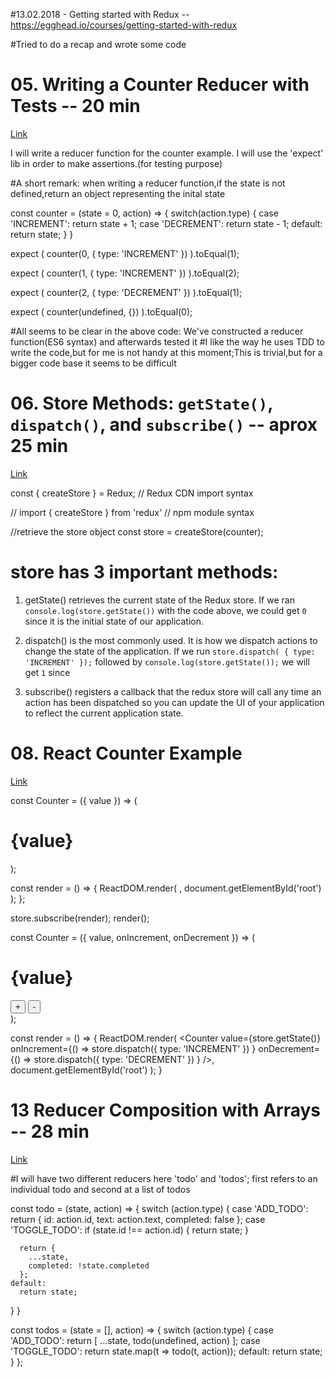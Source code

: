 #13.02.2018 - Getting started with Redux -- https://egghead.io/courses/getting-started-with-redux

#Tried to do a recap and wrote some code

# 05. Writing a Counter Reducer with Tests -- 20 min
[Link](https://egghead.io/lessons/javascript-redux-writing-a-counter-reducer-with-tests)

I will write a reducer function for the counter example.
I will use the 'expect' lib in order to make assertions.(for testing purpose)

#A short remark: when writing a reducer function,if the state is not defined,return an object representing the inital state


const counter = (state = 0, action) => {
  switch(action.type) {
    case 'INCREMENT':
      return state + 1;
    case 'DECREMENT':
      return state - 1;
    default:
      return state;
  }
}

expect (
  counter(0, { type: 'INCREMENT' })
).toEqual(1);

expect (
  counter(1, { type: 'INCREMENT' })
).toEqual(2);

expect (
  counter(2, { type: 'DECREMENT' })
).toEqual(1);

expect (
  counter(undefined, {})
).toEqual(0);

#All seems to be clear in the above code: We've constructed a reducer function(ES6 syntax) and afterwards tested it
#I like the way he uses TDD to write the code,but for me is not handy at this moment;This is trivial,but for a bigger code base it seems to be difficult


# 06. Store Methods: `getState()`, `dispatch()`, and `subscribe()` -- aprox 25 min
[Link](https://egghead.io/lessons/javascript-redux-store-methods-getstate-dispatch-and-subscribe)

const { createStore } = Redux; // Redux CDN import syntax

// import { createStore } from 'redux' // npm module syntax

//retrieve the store object
const store = createStore(counter);

# store has 3 important methods:
1. getState() retrieves the current state of the Redux store. If we ran `console.log(store.getState())` with the code above, we could get `0` since it is the initial state of our application.

2. dispatch() is the most commonly used. It is how we dispatch actions to change the state of the application. If we run `store.dispatch( { type: 'INCREMENT' });` followed by `console.log(store.getState());` we will get `1` since

3. subscribe() registers a callback that the redux store will call any time an action has been dispatched so you can update the UI of your application to reflect the current application state.

# 08. React Counter Example
[Link](https://egghead.io/lessons/javascript-redux-react-counter-example)


const Counter = ({ value }) => (
  <h1>{value}</h1>
);

const render = () => {
  ReactDOM.render(
    <Counter value={store.getState()}/>,
    document.getElementById('root')
  );
};

store.subscribe(render);
render();

const Counter = ({
  value,
  onIncrement,
  onDecrement
}) => (
  <div>
    <h1>{value}</h1>
    <button onClick={onIncrement}>+</button>
    <button onClick={onDecrement}>-</button>
  </div>
);


const render = () => {
  ReactDOM.render(
    <Counter
      value={store.getState()}
      onIncrement={() =>
        store.dispatch({
          type: 'INCREMENT'
        })
      }
      onDecrement={() =>
        store.dispatch({
          type: 'DECREMENT'
        })
      }
    />,
    document.getElementById('root')
  );
}


# 13 Reducer Composition with Arrays -- 28 min
[Link](https://egghead.io/lessons/javascript-redux-reducer-composition-with-arrays)

#I will have two different reducers here 'todo' and 'todos'; first refers to an individual todo and second at a list of todos

const todo = (state, action) => {
  switch (action.type) {
    case 'ADD_TODO':
      return {
        id: action.id,
        text: action.text,
        completed: false
      };
    case 'TOGGLE_TODO':
      if (state.id !== action.id) {
        return state;
      }

      return {
        ...state,
        completed: !state.completed
      };
    default:
      return state;
  }
}

const todos = (state = [], action) => {
  switch (action.type) {
    case 'ADD_TODO':
      return [
        ...state,
        todo(undefined, action)
      ];
    case 'TOGGLE_TODO':
      return state.map(t => todo(t, action));
    default:
      return state;
  }
};
